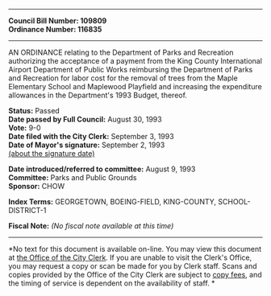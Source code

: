 * * * * *  
  
**Council Bill Number: [](#h0)[](#h2)109809**   
**Ordinance Number: 116835**  
  
* * * * *  
  
AN ORDINANCE relating to the Department of Parks and Recreation authorizing the acceptance of a payment from the King County International Airport Department of Public Works reimbursing the Department of Parks and Recreation for labor cost for the removal of trees from the Maple Elementary School and Maplewood Playfield and increasing the expenditure allowances in the Department's 1993 Budget, thereof.  
  
**Status:** Passed   
**Date passed by Full Council:** August 30, 1993   
**Vote:** 9-0   
**Date filed with the City Clerk:** September 3, 1993   
**Date of Mayor's signature:** September 2, 1993   
[(about the signature date)](/~public/approvaldate.htm)   
  
  
**Date introduced/referred to committee:** August 9, 1993   
**Committee:** Parks and Public Grounds   
**Sponsor:** CHOW   
  
**Index Terms:** GEORGETOWN, BOEING-FIELD, KING-COUNTY, SCHOOL-DISTRICT-1  
  
**Fiscal Note:** *(No fiscal note available at this time)*  
  
* * * * *  
  
*No text for this document is available on-line. You may view this document at [the Office of the City Clerk](http://www.seattle.gov/leg/clerk/contactUs.htm). If you are unable to visit the Clerk's Office, you may request a copy or scan be made for you by Clerk staff. Scans and copies provided by the Office of the City Clerk are subject to [copy fees](http://clerk.seattle.gov/~public/clerkfees.htm), and the timing of service is dependent on the availability of staff. *  
  
  
